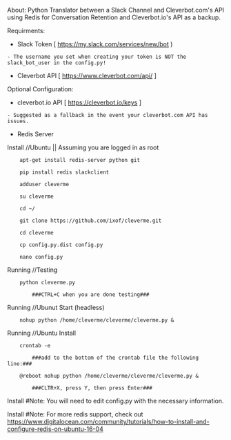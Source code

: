About:
	Python Translator between a Slack Channel and Cleverbot.com's API
	using Redis for Conversation Retention and Cleverbot.io's API as a backup.


Requirments:

   * Slack Token [ https://my.slack.com/services/new/bot )

    - The username you set when creating your token is NOT the slack_bot_user in the config.py!

   * Cleverbot API [ https://www.cleverbot.com/api/ ]


Optional Configuration:

   * cleverbot.io API [ https://cleverbot.io/keys ]

    - Suggested as a fallback in the event your cleverbot.com API has issues.

   * Redis Server


Install //Ubuntu || Assuming you are logged in as root

        apt-get install redis-server python git

        pip install redis slackclient

        adduser cleverme

        su cleverme

        cd ~/

        git clone https://github.com/ixof/cleverme.git

        cd cleverme

        cp config.py.dist config.py

        nano config.py


Running //Testing

        python cleverme.py

        	###CTRL+C when you are done testing###


Running //Ubunut Start (headless)

        nohup python /home/cleverme/cleverme/cleverme.py &


Running //Ubuntu Install

        crontab -e

        	###add to the bottom of the crontab file the following line:###

        @reboot nohup python /home/cleverme/cleverme/cleverme.py &

        	###CLTR+X, press Y, then press Enter###


Install #Note: You will need to edit config.py with the necessary information.

Install #Note: For more redis support, check out https://www.digitalocean.com/community/tutorials/how-to-install-and-configure-redis-on-ubuntu-16-04

